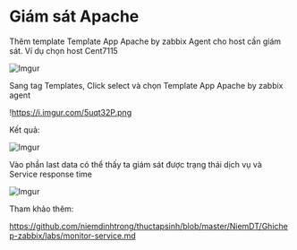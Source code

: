 # Giám sát Apache

Thêm template Template App Apache by zabbix Agent cho host cần giám sát. Ví dụ chọn host Cent7115

![Imgur](https://i.imgur.com/u82m6Bk.png)

Sang tag Templates, Click select và chọn Template App Apache by zabbix agent

!https://i.imgur.com/5uqt32P.png

Kết quả:

![Imgur](https://i.imgur.com/IKuc1kR.png)

Vào phần last data có thể thấy ta giám sát được trạng thái dịch vụ và Service response time

![Imgur](https://i.imgur.com/aDxy6UR.png)

Tham khảo thêm:

https://github.com/niemdinhtrong/thuctapsinh/blob/master/NiemDT/Ghichep-zabbix/labs/monitor-service.md

